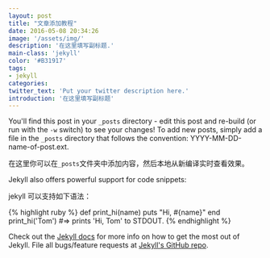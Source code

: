 ```yaml
---
layout: post
title: "文章添加教程"
date: 2016-05-08 20:34:26
image: '/assets/img/'
description: '在这里填写副标题.'
main-class: 'jekyll'
color: '#B31917'
tags:
- jekyll
categories:
twitter_text: 'Put your twitter description here.'
introduction: '在这里填写副标题'
---
```


You'll find this post in your `_posts` directory - edit this post and re-build (or run with the `-w` switch) to see your changes!
To add new posts, simply add a file in the `_posts` directory that follows the convention: YYYY-MM-DD-name-of-post.ext.

在这里你可以在`_posts`文件夹中添加内容，然后本地从新编译实时查看效果。

Jekyll also offers powerful support for code snippets:

jekyll 可以支持如下语法：

{% highlight ruby %}
def print_hi(name)
  puts "Hi, #{name}"
end
print_hi('Tom')
#=> prints 'Hi, Tom' to STDOUT.
{% endhighlight %}

Check out the [Jekyll docs][jekyll] for more info on how to get the most out of Jekyll. File all bugs/feature requests at [Jekyll's GitHub repo][jekyll-gh].

[jekyll-gh]: https://github.com/mojombo/jekyll
[jekyll]:    http://jekyllrb.com
